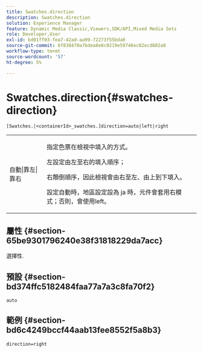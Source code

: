```yaml
---
title: Swatches.direction
description: Swatches.direction
solution: Experience Manager
feature: Dynamic Media Classic,Viewers,SDK/API,Mixed Media Sets
role: Developer,User
exl-id: bd01ff03-fea7-42ad-aa99-72273f55bda0
source-git-commit: 6f838470a7bdea8e8c0219e59746ec82ecd802a8
workflow-type: tm+mt
source-wordcount: '57'
ht-degree: 5%

---
```


# Swatches.direction{#swatches-direction}

`[Swatches.|<containerId>_swatches.]direction=auto|left|right`

<table id="table_B4B930A32C0742F4932BF071B9EEA9F4"> 
 <tbody> 
  <tr> 
   <td> <p> <span class="codeph">自動|靠左|靠右</span> </p> </td> 
   <td> <p> 指定色票在檢視中填入的方式。 </p> <p> <span class="codeph">左</span>設定由左至右的填入順序； </p> <p> <span class="codeph">右</span>顛倒順序，因此檢視會由右至左、由上到下填入。 </p> <p>設定<span class="codeph">自動</span>時，地區設定設為<span class="codeph"> ja </span>時，元件會套用<span class="codeph">右</span>模式；否則，會使用left。 </p> </td> 
  </tr> 
 </tbody> 
</table>

## 屬性 {#section-65be9301796240e38f31818229da7acc}

選擇性.

## 預設 {#section-bd374ffc5182484faa77a7a3c8fa70f2}

`auto`

## 範例 {#section-bd6c4249bccf44aab13fee8552f5a8b3}

`direction=right`

